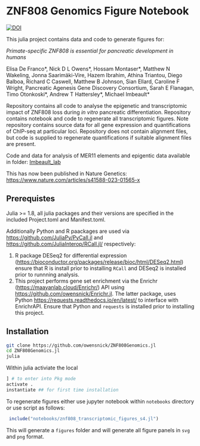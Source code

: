 # ZNF808 Genomics Figure Notebook

[![DOI](https://zenodo.org/badge/696224255.svg)](https://zenodo.org/badge/latestdoi/696224255)

This julia project contains data and code to generate figures for:

 *Primate-specific ZNF808 is essential for pancreatic development in humans*

 Elisa De Franco*,  Nick D L Owens*,  Hossam Montaser*,  Matthew N Wakeling,  Jonna Saarimäki-Vire,  Hazem Ibrahim, Athina Triantou,  Diego Balboa,  Richard C Caswell,  Matthew B Johnson,  Sian Ellard,  Caroline F Wright, Pancreatic Agenesis Gene Discovery Consortium,  Sarah E Flanagan,  Timo Otonkoski*,  Andrew T Hattersley*,  Michael Imbeault*

Repository contains all code to analyse the epigenetic and transcriptomic impact of ZNF808 loss during *in vitro* pancreatic differentiation. Repository contains notebook and code to regenerate all transcriptomic figures. Note repository contains source data for all gene expression and quantifications of ChIP-seq at particular loci. Repository does not contain alignment files, but code is supplied to regenerate quantifications if suitable alignment files are present.

Code and data for analysis of MER11 elements and epigentic data available in folder:
[Imbeault_lab](Imebeault_lab/)

This has now been published in Nature Genetics: https://www.nature.com/articles/s41588-023-01565-x

## Prerequistes
Julia >= 1.8, all julia packages and their versions are specified in the included Project.toml and Manifest.toml.

Additionally Python and R paackages are used via https://github.com/JuliaPy/PyCall.jl and https://github.com/JuliaInterop/RCall.jl/ respectively:

  1. R package DESeq2 for differential expression (https://bioconductor.org/packages/release/bioc/html/DESeq2.html) ensure that R is install prior to installing `RCall` and DESeq2 is installed prior to runnning analysis.
  2. This project performs gene set enrichment via the Enrichr (https://maayanlab.cloud/Enrichr/) API using https://github.com/owensnick/Enrichr.jl. The latter package, uses Python https://requests.readthedocs.io/en/latest/ to interface with EnrichrAPI. Ensure that Python and `requests` is installed prior to installing this project.


## Installation
```bash
git clone https://github.com/owensnick/ZNF808Genomics.jl
cd ZNF808Genomics.jl
julia
```
Within julia activiate the local 
```julia
] # to enter into Pkg mode
activate .
instantiate ## for first time installation
```
To regenerate figures either use jupyter notebook within `notebooks` directory or use script as follows:
```julia
 include("notebooks/znf808_transcriptomic_figures_s4.jl")
 ```
This will generate a `figures` folder and will generate all figure panels in `svg` and `png` format.
